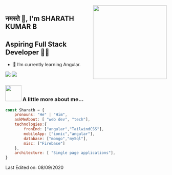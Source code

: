 <img align='right' src="https://media.giphy.com/media/M9gbBd9nbDrOTu1Mqx/giphy.gif" width="230">

## नमस्ते 🙏, I'm SHARATH KUMAR B
## Aspiring Full Stack Developer 👨‍💻



- 🌱 I’m currently learning Angular.





[![](https://img.shields.io/badge/LinkedIn-Sharath_Kumar_B-blue)](https://www.linkedin.com/in/sharath-kumar-b-95b472236/)
[![](https://img.shields.io/badge/Gmail-kumarbsharath01@gmail.com-red)](mailto:kumarbsharath01@gmail.com)


### <img src="https://media.giphy.com/media/VgCDAzcKvsR6OM0uWg/giphy.gif" width="50"> A little more about me...  

```javascript
const Sharath = {
    pronouns: "He" | "Him",
    askMeAbout: [ "web dev", "tech"],
    technologies:{
        fronEnd: ["angular","TailwindCSS"],
        mobileApp: ["ionic","angular"],
        database: ["mongo","mySql"],
        misc: ["Firebase"]
    },
    architecture: [ "Single page applications"],
}
```



Last Edited on: 08/09/2020
